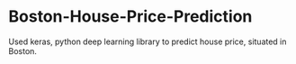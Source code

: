 # Boston-House-Price-Prediction
Used keras, python deep learning library to predict house price, situated in Boston.
